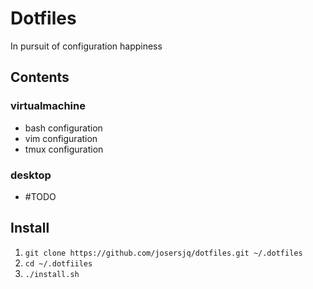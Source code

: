 # Dotfiles

In pursuit of configuration happiness

## Contents

### virtualmachine
+ bash configuration
+ vim configuration
+ tmux configuration

### desktop
+ #TODO

## Install

1. `git clone https://github.com/josersjq/dotfiles.git ~/.dotfiles`
1. `cd ~/.dotfiiles`
1. `./install.sh`

